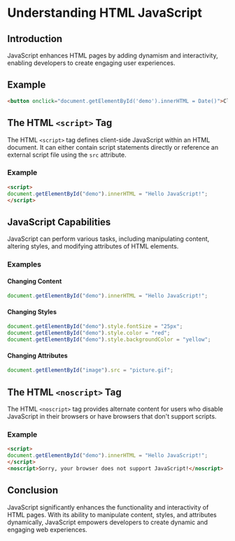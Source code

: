 # Understanding HTML JavaScript
## Introduction
JavaScript enhances HTML pages by adding dynamism and interactivity, enabling developers to create engaging user experiences.

## Example
```html
<button onclick="document.getElementById('demo').innerHTML = Date()">Click me to display Date and Time</button>
```

## The HTML `<script>` Tag
The HTML `<script>` tag defines client-side JavaScript within an HTML document. It can either contain script statements directly or reference an external script file using the `src` attribute.

### Example
```html
<script>
document.getElementById("demo").innerHTML = "Hello JavaScript!";
</script>
```

## JavaScript Capabilities
JavaScript can perform various tasks, including manipulating content, altering styles, and modifying attributes of HTML elements.

### Examples
#### Changing Content
```javascript
document.getElementById("demo").innerHTML = "Hello JavaScript!";
```
#### Changing Styles
```javascript
document.getElementById("demo").style.fontSize = "25px";
document.getElementById("demo").style.color = "red";
document.getElementById("demo").style.backgroundColor = "yellow";
```
#### Changing Attributes
```javascript
document.getElementById("image").src = "picture.gif";
```

## The HTML `<noscript>` Tag
The HTML `<noscript>` tag provides alternate content for users who disable JavaScript in their browsers or have browsers that don't support scripts.

### Example
```html
<script>
document.getElementById("demo").innerHTML = "Hello JavaScript!";
</script>
<noscript>Sorry, your browser does not support JavaScript!</noscript>
```

## Conclusion
JavaScript significantly enhances the functionality and interactivity of HTML pages. With its ability to manipulate content, styles, and attributes dynamically, JavaScript empowers developers to create dynamic and engaging web experiences.
